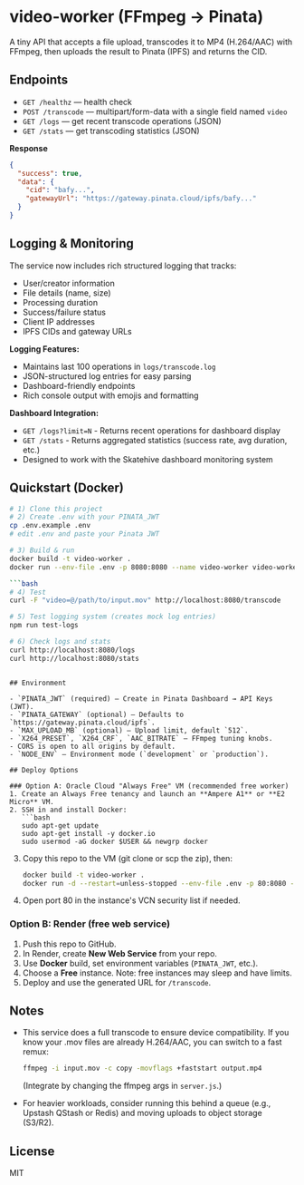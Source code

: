 # video-worker (FFmpeg → Pinata)

A tiny API that accepts a file upload, transcodes it to MP4 (H.264/AAC) with FFmpeg, then uploads the result to Pinata (IPFS) and returns the CID.

## Endpoints

- `GET /healthz` — health check
- `POST /transcode` — multipart/form-data with a single field named `video`
- `GET /logs` — get recent transcode operations (JSON)
- `GET /stats` — get transcoding statistics (JSON)

**Response**
```json
{
  "success": true,
  "data": {
    "cid": "bafy...",
    "gatewayUrl": "https://gateway.pinata.cloud/ipfs/bafy..."
  }
}
```

## Logging & Monitoring

The service now includes rich structured logging that tracks:
- User/creator information
- File details (name, size)
- Processing duration
- Success/failure status
- Client IP addresses
- IPFS CIDs and gateway URLs

**Logging Features:**
- Maintains last 100 operations in `logs/transcode.log`
- JSON-structured log entries for easy parsing
- Dashboard-friendly endpoints
- Rich console output with emojis and formatting

**Dashboard Integration:**
- `GET /logs?limit=N` - Returns recent operations for dashboard display
- `GET /stats` - Returns aggregated statistics (success rate, avg duration, etc.)
- Designed to work with the Skatehive dashboard monitoring system

## Quickstart (Docker)

```bash
# 1) Clone this project
# 2) Create .env with your PINATA_JWT
cp .env.example .env
# edit .env and paste your Pinata JWT

# 3) Build & run
docker build -t video-worker .
docker run --env-file .env -p 8080:8080 --name video-worker video-worker

```bash
# 4) Test
curl -F "video=@/path/to/input.mov" http://localhost:8080/transcode

# 5) Test logging system (creates mock log entries)
npm run test-logs

# 6) Check logs and stats
curl http://localhost:8080/logs
curl http://localhost:8080/stats
```
```

## Environment

- `PINATA_JWT` (required) — Create in Pinata Dashboard → API Keys (JWT).
- `PINATA_GATEWAY` (optional) — Defaults to `https://gateway.pinata.cloud/ipfs`.
- `MAX_UPLOAD_MB` (optional) — Upload limit, default `512`.
- `X264_PRESET`, `X264_CRF`, `AAC_BITRATE` — FFmpeg tuning knobs.
- CORS is open to all origins by default.
- `NODE_ENV` — Environment mode (`development` or `production`).

## Deploy Options

### Option A: Oracle Cloud "Always Free" VM (recommended free worker)
1. Create an Always Free tenancy and launch an **Ampere A1** or **E2 Micro** VM.
2. SSH in and install Docker:
   ```bash
   sudo apt-get update
   sudo apt-get install -y docker.io
   sudo usermod -aG docker $USER && newgrp docker
   ```
3. Copy this repo to the VM (git clone or scp the zip), then:
   ```bash
   docker build -t video-worker .
   docker run -d --restart=unless-stopped --env-file .env -p 80:8080 --name video-worker video-worker
   ```
4. Open port 80 in the instance's VCN security list if needed.

### Option B: Render (free web service)
1. Push this repo to GitHub.
2. In Render, create **New Web Service** from your repo.
3. Use **Docker** build, set environment variables (`PINATA_JWT`, etc.).
4. Choose a **Free** instance. Note: free instances may sleep and have limits.
5. Deploy and use the generated URL for `/transcode`.

## Notes

- This service does a full transcode to ensure device compatibility. If you know your .mov files are already H.264/AAC, you can switch to a fast remux:
  ```bash
  ffmpeg -i input.mov -c copy -movflags +faststart output.mp4
  ```
  (Integrate by changing the ffmpeg args in `server.js`.)

- For heavier workloads, consider running this behind a queue (e.g., Upstash QStash or Redis) and moving uploads to object storage (S3/R2).

## License

MIT
